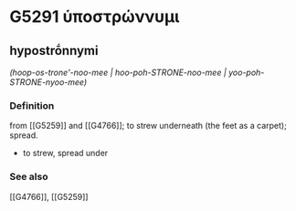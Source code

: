 # G5291 ὑποστρώννυμι

## hypostrṓnnymi

_(hoop-os-trone'-noo-mee | hoo-poh-STRONE-noo-mee | yoo-poh-STRONE-nyoo-mee)_

### Definition

from [[G5259]] and [[G4766]]; to strew underneath (the feet as a carpet); spread.

- to strew, spread under

### See also

[[G4766]], [[G5259]]

